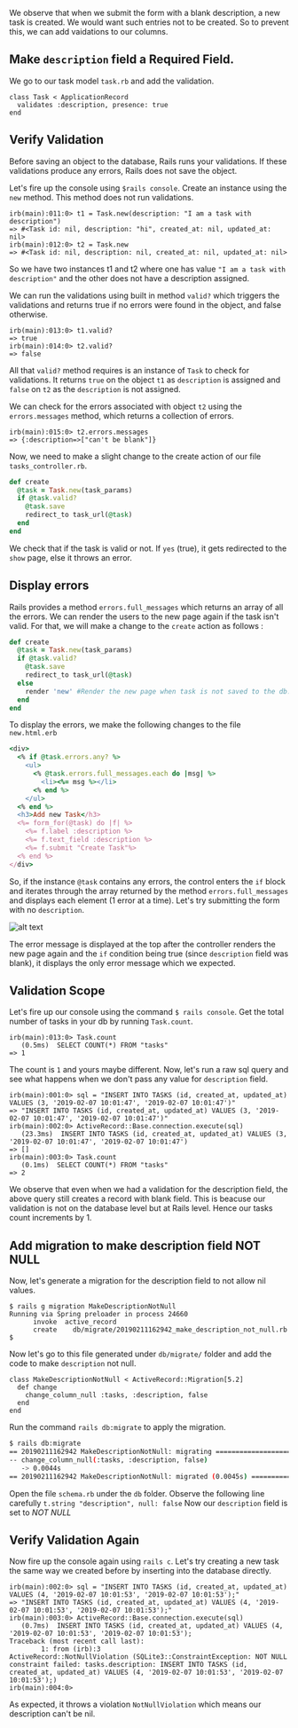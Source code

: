 We observe that when we submit the form with a blank description, a new task is created.
We would want such entries not to be created. So to prevent this, we can add vaidations to our columns.

## Make `description` field  a Required Field.
We go to our task model `task.rb` and add the validation.

```msg
class Task < ApplicationRecord
  validates :description, presence: true
end
```
## Verify Validation

Before saving an object to the database, Rails runs your validations. If these validations produce any errors, Rails does not save the object.

Let's fire up the console using `$rails console`. 
Create an instance using the `new` method. 
This method does not run validations.

```msg
irb(main):011:0> t1 = Task.new(description: "I am a task with description")
=> #<Task id: nil, description: "hi", created_at: nil, updated_at: nil>
irb(main):012:0> t2 = Task.new
=> #<Task id: nil, description: nil, created_at: nil, updated_at: nil>
```

So we have two instances t1 and t2 where one has value `"I am a task with description"` and the other does not have a description assigned.

We can run the validations using built in method `valid?` which triggers the validations and returns true if no errors were found in the object, and false otherwise.

```msg
irb(main):013:0> t1.valid?
=> true
irb(main):014:0> t2.valid?
=> false
```
All that `valid?` method requires is an instance of `Task` to check for validations.
It returns `true` on the object `t1` as `description` is assigned and `false` on `t2` as the `description` is not assigned.

We can check for the errors associated with object `t2` using the `errors.messages` method, which returns a collection of errors.

```msg
irb(main):015:0> t2.errors.messages
=> {:description=>["can't be blank"]}
```
Now, we need to make a slight change to the create action of our file `tasks_controller.rb`.
```ruby
def create
  @task = Task.new(task_params)
  if @task.valid?
    @task.save
    redirect_to task_url(@task)
  end
end
```
We check that if the task is valid or not. If `yes` (true), it gets redirected to the `show` page, else it throws an error.

## Display errors

Rails provides a method `errors.full_messages` which returns an array of all the errors. We can render the users to the new page again if the task isn't valid. For that, we will make a change to the `create` action as follows :

```ruby
def create
  @task = Task.new(task_params)
  if @task.valid?
    @task.save
    redirect_to task_url(@task)
  else
    render 'new' #Render the new page when task is not saved to the db.
  end
end
```

To display the errors, we make the following changes to the file `new.html.erb`
```ruby
<div>
  <% if @task.errors.any? %>
    <ul>
      <% @task.errors.full_messages.each do |msg| %>
        <li><%= msg %></li>
      <% end %>
    </ul>
  <% end %>
  <h3>Add new Task</h3>
  <%= form_for(@task) do |f| %>
    <%= f.label :description %>
    <%= f.text_field :description %>
    <%= f.submit "Create Task"%>
  <% end %>
</div>
```
So, if the instance `@task` contains any errors, the control enters the `if` block and iterates through the array returned by the method `errors.full_messages` and displays each element (1 error at a time). Let's try submitting the form with no `description`.

![alt text](./../img/DisplayErrorMessage.png)

The error message is displayed at the top after the controller renders the new page again and the `if` condition being true (since `description` field was blank), it displays the only error message which we expected.

## Validation Scope

Let's fire up our console using the command `$ rails console`. 
Get the total number of tasks in your db by running `Task.count`.

```msg
irb(main):013:0> Task.count
   (0.5ms)  SELECT COUNT(*) FROM "tasks"
=> 1
```

The count is `1` and yours maybe different. 
Now, let's run a raw sql query and see what happens when we don't pass any value for `description` field.

```msg
irb(main):001:0> sql = "INSERT INTO TASKS (id, created_at, updated_at) VALUES (3, '2019-02-07 10:01:47', '2019-02-07 10:01:47')"
=> "INSERT INTO TASKS (id, created_at, updated_at) VALUES (3, '2019-02-07 10:01:47', '2019-02-07 10:01:47')"
irb(main):002:0> ActiveRecord::Base.connection.execute(sql)
   (23.3ms)  INSERT INTO TASKS (id, created_at, updated_at) VALUES (3, '2019-02-07 10:01:47', '2019-02-07 10:01:47')
=> []
irb(main):003:0> Task.count
   (0.1ms)  SELECT COUNT(*) FROM "tasks"
=> 2
```
We observe that even when we had a validation for the description field, the above query still creates a record with blank field. This is beacuse our validation is not on the database level but at Rails level. Hence our tasks count increments by 1.

## Add migration to make description field NOT NULL

 Now, let's generate a migration for the description field to not allow nil values.
```msg
$ rails g migration MakeDescriptionNotNull
Running via Spring preloader in process 24660
      invoke  active_record
      create    db/migrate/20190211162942_make_description_not_null.rb
$
```

Now let's go to this file generated under `db/migrate/` folder and add the code to make `description` not null.

```msg
class MakeDescriptionNotNull < ActiveRecord::Migration[5.2]
  def change
  	change_column_null :tasks, :description, false
  end
end
```
Run the command `rails db:migrate` to apply the migration.

```bash
$ rails db:migrate
== 20190211162942 MakeDescriptionNotNull: migrating ===========================
-- change_column_null(:tasks, :description, false)
   -> 0.0044s
== 20190211162942 MakeDescriptionNotNull: migrated (0.0045s) ==================

```

Open the file `schema.rb` under the `db` folder. Observe the following line carefully
`t.string "description", null: false`
Now our `description` field is set to *NOT NULL*

## Verify Validation Again

Now fire up the console again using `rails c`.
Let's try creating a new task the same way we created before by inserting into the database directly.

```msg
irb(main):002:0> sql = "INSERT INTO TASKS (id, created_at, updated_at) VALUES (4, '2019-02-07 10:01:53', '2019-02-07 10:01:53');"
=> "INSERT INTO TASKS (id, created_at, updated_at) VALUES (4, '2019-02-07 10:01:53', '2019-02-07 10:01:53');"
irb(main):003:0> ActiveRecord::Base.connection.execute(sql)
   (0.7ms)  INSERT INTO TASKS (id, created_at, updated_at) VALUES (4, '2019-02-07 10:01:53', '2019-02-07 10:01:53');
Traceback (most recent call last):
        1: from (irb):3
ActiveRecord::NotNullViolation (SQLite3::ConstraintException: NOT NULL constraint failed: tasks.description: INSERT INTO TASKS (id, created_at, updated_at) VALUES (4, '2019-02-07 10:01:53', '2019-02-07 10:01:53');)
irb(main):004:0>
```
As expected, it throws a violation `NotNullViolation` which means our description can't be nil.
